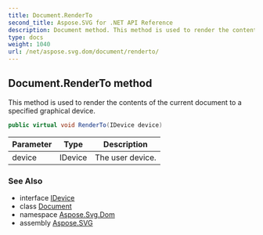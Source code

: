 ```yaml
---
title: Document.RenderTo
second_title: Aspose.SVG for .NET API Reference
description: Document method. This method is used to render the contents of the current document to a specified graphical device
type: docs
weight: 1040
url: /net/aspose.svg.dom/document/renderto/
---
```

## Document.RenderTo method

This method is used to render the contents of the current document to a specified graphical device.

```csharp
public virtual void RenderTo(IDevice device)
```

| Parameter | Type | Description |
| --- | --- | --- |
| device | IDevice | The user device. |

### See Also

* interface [IDevice](../../../aspose.svg.rendering/idevice/)
* class [Document](../)
* namespace [Aspose.Svg.Dom](../../document/)
* assembly [Aspose.SVG](../../../)
